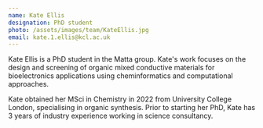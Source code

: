 ```yaml
---
name: Kate Ellis
designation: PhD student
photo: /assets/images/team/KateEllis.jpg
email: kate.1.ellis@kcl.ac.uk
---
```


Kate Ellis is a PhD student in the Matta group. Kate's work focuses on the design and screening of organic mixed conductive materials for bioelectronics applications using cheminformatics and computational approaches.

Kate obtained her MSci in Chemistry in 2022 from University College London, specialising in organic synthesis. Prior to starting her PhD, Kate has 3 years of industry experience working in science consultancy.
